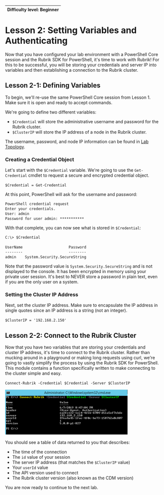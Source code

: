 | Difficulty level: Beginner |
| --- |

# Lesson 2: Setting Variables and Authenticating

Now that you have configured your lab environment with a PowerShell Core session and the Rubrik SDK for PowerShell, it's time to work with Rubrik! For this to be successful, you will be storing your credentials and server IP into variables and then establishing a connection to the Rubrik cluster.

## Lesson 2-1: Defining Variables

To begin, we'll re-use the same PowerShell Core session from Lesson 1. Make sure it is open and ready to accept commands.

We're going to define two different variables:

* `$Credential` will store the administrative username and password for the Rubrik cluster.
* `$ClusterIP` will store the IP address of a node in the Rubrik cluster.

The username, password, and node IP information can be found in [Lab Topology](/lab-topology.md).

### Creating a Credential Object

Let's start with the `$Credential` variable. We're going to use the `Get-Credential` cmdlet to request a secure and encrypted credential object.

`$Credential = Get-Credential`

At this point, PowerShell will ask for the username and password:

```
PowerShell credential request
Enter your credentials.
User: admin
Password for user admin: ***********
```

With that complete, you can now see what is stored in `$Credential`:

```
C:\> $Credential

UserName                     Password
--------                     --------
admin    System.Security.SecureString
```

Note that the password value is `System.Security.SecureString` and is not displayed to the console. It has been encrypted in memory using your private user session. It's best to NEVER store a password in plain text, even if you are the only user on a system.

### Setting the Cluster IP Address

Next, set the cluster IP address. Make sure to encapsulate the IP address in single quotes since an IP address is a string (not an integer).

`$ClusterIP = '192.168.2.150'`

## Lesson 2-2: Connect to the Rubrik Cluster

Now that you have two variables that are storing your credentials and cluster IP address, it's time to connect to the Rubrik cluster. Rather than mucking around in a playground or making long requests using curl, we're going to vastly simplify the process by using the Rubrik SDK for PowerShell. This module contains a function specifically written to make connecting to the cluster simple and easy.

`Connect-Rubrik -Credential $Credential -Server $ClusterIP`

![Connection](img/image2-1.png)

You should see a table of data returned to you that describes:

* The time of the connection
* The `id` value of your session
* The server IP address (that matches the `$ClusterIP` value)
* Your `userId` value
* The API version used to connect
* The Rubrik cluster version (also known as the CDM version)

You are now ready to continue to the next lab.
